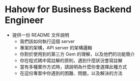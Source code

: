 # Hahow for Business Backend Engineer

- 提供一份 README 文件說明
  - 我們該如何執行這個 server
  - 專案的架構，API server 的架構邏輯
  - 你對於使用到的第三方 Gem 的理解，以及他們的功能簡介
  - 你在程式碼中寫註解的原則，遇到什麼狀況會寫註解
  - 當有多種實作方式時，請說明為什麼你會選擇此種方式
  - 在這份專案中你遇到的困難、問題，以及解決的方法
